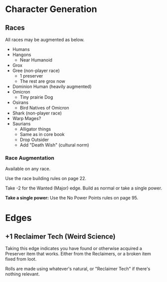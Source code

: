 # Character Generation
## Races

All races may be augmented as below.

* Humans
* Hangons
  * Near Humanoid
* Grox
* Gree (non-player race)
  * 1 preserver
  * The rest are grox now
* Dominion Human (heavily augmented)
* Omicron
  * Tiny prairie Dog
* Osirans
  * Bird Natives of Omicron
* Shark (non-player race)
* Warp Mages?
* Saurians
  * Alligator things
  * Same as in core book
  * Drop Outsider
  * Add "Death Wish" (cultural norm)

### Race Augmentation

Available on any race.

Use the race building rules on page 22.

Take -2 for the Wanted (Major) edge. Build as normal or take a single power.

**Take a single power:** Use the No Power Points rules on page 95.

# Edges

## +1 Reclaimer Tech (Weird Science)

Taking this edge indicates you have found or otherwise acquired a Preserver item that works. Either from the Reclaimers, or a broken item fixed from loot.

Rolls are made using whatever's natural, or "Reclaimer Tech" if there's nothing relevant.


